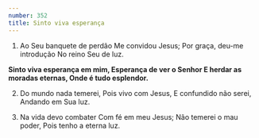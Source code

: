 ```yaml
---
number: 352
title: Sinto viva esperança
---
```


1. Ao Seu banquete de perdão
  Me convidou Jesus;
  Por graça, deu-me introdução
  No reino Seu de luz.

  __Sinto viva esperança em mim,
  Esperança de ver o Senhor
  E herdar as moradas eternas,
  Onde é tudo esplendor.__

2. Do mundo nada temerei,
  Pois vivo com Jesus,
  E confundido não serei,
  Andando em Sua luz.

3. Na vida devo combater
  Com fé em meu Jesus;
  Não temerei o mau poder,
  Pois tenho a eterna luz.
